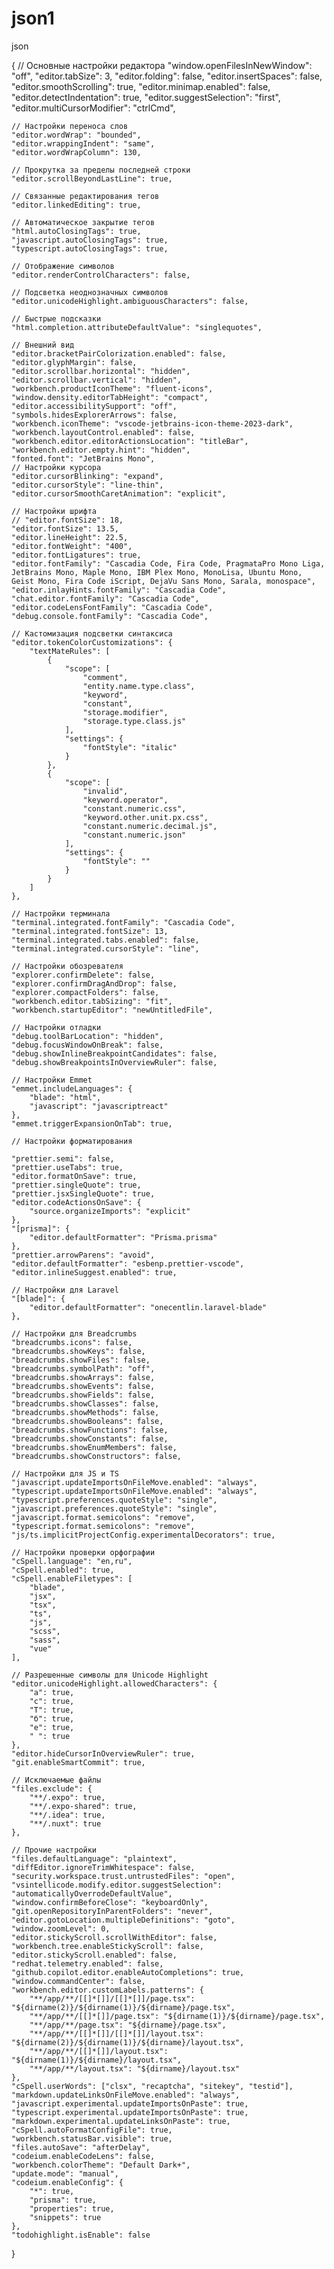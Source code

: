 # json1
json


{
	// Основные настройки редактора
	"window.openFilesInNewWindow": "off",
	"editor.tabSize": 3,
	"editor.folding": false,
	"editor.insertSpaces": false,
	"editor.smoothScrolling": true,
	"editor.minimap.enabled": false,
	"editor.detectIndentation": true,
	"editor.suggestSelection": "first",
	"editor.multiCursorModifier": "ctrlCmd",

	// Настройки переноса слов
	"editor.wordWrap": "bounded",
	"editor.wrappingIndent": "same",
	"editor.wordWrapColumn": 130,

	// Прокрутка за пределы последней строки
	"editor.scrollBeyondLastLine": true,

	// Связанные редактирования тегов
	"editor.linkedEditing": true,

	// Автоматическое закрытие тегов
	"html.autoClosingTags": true,
	"javascript.autoClosingTags": true,
	"typescript.autoClosingTags": true,

	// Отображение символов
	"editor.renderControlCharacters": false,

	// Подсветка неоднозначных символов
	"editor.unicodeHighlight.ambiguousCharacters": false,

	// Быстрые подсказки
	"html.completion.attributeDefaultValue": "singlequotes",

	// Внешний вид
	"editor.bracketPairColorization.enabled": false,
	"editor.glyphMargin": false,
	"editor.scrollbar.horizontal": "hidden",
	"editor.scrollbar.vertical": "hidden",
	"workbench.productIconTheme": "fluent-icons",
	"window.density.editorTabHeight": "compact",
	"editor.accessibilitySupport": "off",
	"symbols.hidesExplorerArrows": false,
	"workbench.iconTheme": "vscode-jetbrains-icon-theme-2023-dark",
	"workbench.layoutControl.enabled": false,
	"workbench.editor.editorActionsLocation": "titleBar",
	"workbench.editor.empty.hint": "hidden",
	"fonted.font": "JetBrains Mono",
	// Настройки курсора
	"editor.cursorBlinking": "expand",
	"editor.cursorStyle": "line-thin",
	"editor.cursorSmoothCaretAnimation": "explicit",

	// Настройки шрифта
	// "editor.fontSize": 18,
	"editor.fontSize": 13.5,
	"editor.lineHeight": 22.5,
	"editor.fontWeight": "400",
	"editor.fontLigatures": true,
	"editor.fontFamily": "Cascadia Code, Fira Code, PragmataPro Mono Liga, JetBrains Mono, Maple Mono, IBM Plex Mono, MonoLisa, Ubuntu Mono, Geist Mono, Fira Code iScript, DejaVu Sans Mono, Sarala, monospace",
	"editor.inlayHints.fontFamily": "Cascadia Code",
	"chat.editor.fontFamily": "Cascadia Code",
	"editor.codeLensFontFamily": "Cascadia Code",
	"debug.console.fontFamily": "Cascadia Code",

	// Кастомизация подсветки синтаксиса
	"editor.tokenColorCustomizations": {
		"textMateRules": [
			{
				"scope": [
					"comment",
					"entity.name.type.class",
					"keyword",
					"constant",
					"storage.modifier",
					"storage.type.class.js"
				],
				"settings": {
					"fontStyle": "italic"
				}
			},
			{
				"scope": [
					"invalid",
					"keyword.operator",
					"constant.numeric.css",
					"keyword.other.unit.px.css",
					"constant.numeric.decimal.js",
					"constant.numeric.json"
				],
				"settings": {
					"fontStyle": ""
				}
			}
		]
	},

	// Настройки терминала
	"terminal.integrated.fontFamily": "Cascadia Code",
	"terminal.integrated.fontSize": 13,
	"terminal.integrated.tabs.enabled": false,
	"terminal.integrated.cursorStyle": "line",

	// Настройки обозревателя
	"explorer.confirmDelete": false,
	"explorer.confirmDragAndDrop": false,
	"explorer.compactFolders": false,
	"workbench.editor.tabSizing": "fit",
	"workbench.startupEditor": "newUntitledFile",

	// Настройки отладки
	"debug.toolBarLocation": "hidden",
	"debug.focusWindowOnBreak": false,
	"debug.showInlineBreakpointCandidates": false,
	"debug.showBreakpointsInOverviewRuler": false,

	// Настройки Emmet
	"emmet.includeLanguages": {
		"blade": "html",
		"javascript": "javascriptreact"
	},
	"emmet.triggerExpansionOnTab": true,

	// Настройки форматирования

	"prettier.semi": false,
	"prettier.useTabs": true,
	"editor.formatOnSave": true,
	"prettier.singleQuote": true,
	"prettier.jsxSingleQuote": true,
	"editor.codeActionsOnSave": {
		"source.organizeImports": "explicit"
	},
	"[prisma]": {
		"editor.defaultFormatter": "Prisma.prisma"
	},
	"prettier.arrowParens": "avoid",
	"editor.defaultFormatter": "esbenp.prettier-vscode",
	"editor.inlineSuggest.enabled": true,

	// Настройки для Laravel
	"[blade]": {
		"editor.defaultFormatter": "onecentlin.laravel-blade"
	},

	// Настройки для Breadcrumbs
	"breadcrumbs.icons": false,
	"breadcrumbs.showKeys": false,
	"breadcrumbs.showFiles": false,
	"breadcrumbs.symbolPath": "off",
	"breadcrumbs.showArrays": false,
	"breadcrumbs.showEvents": false,
	"breadcrumbs.showFields": false,
	"breadcrumbs.showClasses": false,
	"breadcrumbs.showMethods": false,
	"breadcrumbs.showBooleans": false,
	"breadcrumbs.showFunctions": false,
	"breadcrumbs.showConstants": false,
	"breadcrumbs.showEnumMembers": false,
	"breadcrumbs.showConstructors": false,

	// Настройки для JS и TS
	"javascript.updateImportsOnFileMove.enabled": "always",
	"typescript.updateImportsOnFileMove.enabled": "always",
	"typescript.preferences.quoteStyle": "single",
	"javascript.preferences.quoteStyle": "single",
	"javascript.format.semicolons": "remove",
	"typescript.format.semicolons": "remove",
	"js/ts.implicitProjectConfig.experimentalDecorators": true,

	// Настройки проверки орфографии
	"cSpell.language": "en,ru",
	"cSpell.enabled": true,
	"cSpell.enableFiletypes": [
		"blade",
		"jsx",
		"tsx",
		"ts",
		"js",
		"scss",
		"sass",
		"vue"
	],

	// Разрешенные символы для Unicode Highlight
	"editor.unicodeHighlight.allowedCharacters": {
		"а": true,
		"с": true,
		"Т": true,
		"б": true,
		"е": true,
		" ": true
	},
	"editor.hideCursorInOverviewRuler": true,
	"git.enableSmartCommit": true,

	// Исключаемые файлы
	"files.exclude": {
		"**/.expo": true,
		"**/.expo-shared": true,
		"**/.idea": true,
		"**/.nuxt": true
	},

	// Прочие настройки
	"files.defaultLanguage": "plaintext",
	"diffEditor.ignoreTrimWhitespace": false,
	"security.workspace.trust.untrustedFiles": "open",
	"vsintellicode.modify.editor.suggestSelection": "automaticallyOverrodeDefaultValue",
	"window.confirmBeforeClose": "keyboardOnly",
	"git.openRepositoryInParentFolders": "never",
	"editor.gotoLocation.multipleDefinitions": "goto",
	"window.zoomLevel": 0,
	"editor.stickyScroll.scrollWithEditor": false,
	"workbench.tree.enableStickyScroll": false,
	"editor.stickyScroll.enabled": false,
	"redhat.telemetry.enabled": false,
	"github.copilot.editor.enableAutoCompletions": true,
	"window.commandCenter": false,
	"workbench.editor.customLabels.patterns": {
		"**/app/**/[[]*[]]/[[]*[]]/page.tsx": "${dirname(2)}/${dirname(1)}/${dirname}/page.tsx",
		"**/app/**/[[]*[]]/page.tsx": "${dirname(1)}/${dirname}/page.tsx",
		"**/app/**/page.tsx": "${dirname}/page.tsx",
		"**/app/**/[[]*[]]/[[]*[]]/layout.tsx": "${dirname(2)}/${dirname(1)}/${dirname}/layout.tsx",
		"**/app/**/[[]*[]]/layout.tsx": "${dirname(1)}/${dirname}/layout.tsx",
		"**/app/**/layout.tsx": "${dirname}/layout.tsx"
	},
	"cSpell.userWords": ["clsx", "recaptcha", "sitekey", "testid"],
	"markdown.updateLinksOnFileMove.enabled": "always",
	"javascript.experimental.updateImportsOnPaste": true,
	"typescript.experimental.updateImportsOnPaste": true,
	"markdown.experimental.updateLinksOnPaste": true,
	"cSpell.autoFormatConfigFile": true,
	"workbench.statusBar.visible": true,
	"files.autoSave": "afterDelay",
	"codeium.enableCodeLens": false,
	"workbench.colorTheme": "Default Dark+",
	"update.mode": "manual",
	"codeium.enableConfig": {
		"*": true,
		"prisma": true,
		"properties": true,
		"snippets": true
	},
	"todohighlight.isEnable": false
}
